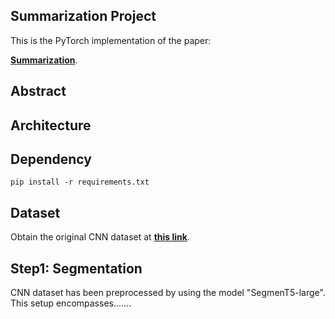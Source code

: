 ## Summarization Project

This is the PyTorch implementation of the paper:

[**Summarization**](https://).


## Abstract


## Architecture


## Dependency
```console
pip install -r requirements.txt
```



## Dataset
Obtain the original CNN dataset at [**this link**](https://github.com/abisee/cnn-dailymail).

## Step1: Segmentation 

CNN dataset has been preprocessed by using the model "SegmenT5-large". This setup encompasses.......

